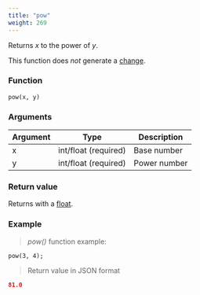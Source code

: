```yaml
---
title: "pow"
weight: 269
---
```


Returns _x_ to the power of _y_.

This function does *not* generate a [change](../../../overview/changes).

### Function

`pow(x, y)`

### Arguments

Argument | Type                 | Description
-------- | -------------------- | ------------
x        | int/float (required) | Base number
y        | int/float (required) | Power number

### Return value

Returns with a [float](../../../data-types/float).

### Example

> _pow()_ function example:

```thingsdb,json_response
pow(3, 4);
```

> Return value in JSON format

```json
81.0
```
